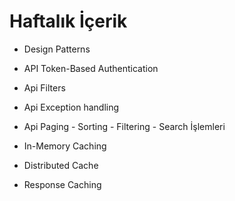 ﻿# Haftalık İçerik 

- Design Patterns

- API Token-Based Authentication

- Api Filters

- Api Exception handling

- Api Paging - Sorting - Filtering - Search İşlemleri

- In-Memory Caching

- Distributed Cache

- Response Caching